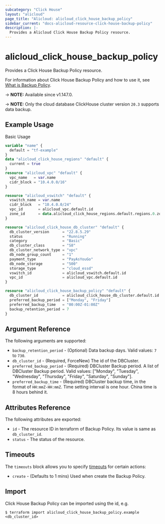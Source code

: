 ```yaml
---
subcategory: "Click House"
layout: "alicloud"
page_title: "Alicloud: alicloud_click_house_backup_policy"
sidebar_current: "docs-alicloud-resource-click-house-backup-policy"
description: |-
  Provides a Alicloud Click House Backup Policy resource.
---
```


# alicloud_click_house_backup_policy

Provides a Click House Backup Policy resource.

For information about Click House Backup Policy and how to use it, see [What is Backup Policy](https://www.alibabacloud.com/help/en/clickhouse/latest/api-clickhouse-2019-11-11-createbackuppolicy).

-> **NOTE:** Available since v1.147.0.

-> **NOTE:** Only the cloud database ClickHouse cluster version `20.3` supports data backup.

## Example Usage

Basic Usage

```terraform
variable "name" {
  default = "tf-example"
}
data "alicloud_click_house_regions" "default" {
  current = true
}
resource "alicloud_vpc" "default" {
  vpc_name   = var.name
  cidr_block = "10.4.0.0/16"
}

resource "alicloud_vswitch" "default" {
  vswitch_name = var.name
  cidr_block   = "10.4.0.0/24"
  vpc_id       = alicloud_vpc.default.id
  zone_id      = data.alicloud_click_house_regions.default.regions.0.zone_ids.0.zone_id
}

resource "alicloud_click_house_db_cluster" "default" {
  db_cluster_version      = "22.8.5.29"
  status                  = "Running"
  category                = "Basic"
  db_cluster_class        = "S8"
  db_cluster_network_type = "vpc"
  db_node_group_count     = "1"
  payment_type            = "PayAsYouGo"
  db_node_storage         = "500"
  storage_type            = "cloud_essd"
  vswitch_id              = alicloud_vswitch.default.id
  vpc_id                  = alicloud_vpc.default.id
}

resource "alicloud_click_house_backup_policy" "default" {
  db_cluster_id           = alicloud_click_house_db_cluster.default.id
  preferred_backup_period = ["Monday", "Friday"]
  preferred_backup_time   = "00:00Z-01:00Z"
  backup_retention_period = 7
}
```

## Argument Reference

The following arguments are supported:

* `backup_retention_period` - (Optional) Data backup days. Valid values: `7` to `730`.
* `db_cluster_id` - (Required, ForceNew) The id of the DBCluster.
* `preferred_backup_period` - (Required) DBCluster Backup period. A list of DBCluster Backup period. Valid values: ["Monday", "Tuesday", "Wednesday", "Thursday", "Friday", "Saturday", "Sunday"].
* `preferred_backup_time` - (Required) DBCluster backup time, in the format of `HH:mmZ-HH:mmZ`. Time setting interval is one hour. China time is 8 hours behind it.

## Attributes Reference

The following attributes are exported:

* `id` - The resource ID in terraform of Backup Policy. Its value is same as `db_cluster_id`.
* `status` - The status of the resource.

## Timeouts

The `timeouts` block allows you to specify [timeouts](https://www.terraform.io/docs/configuration-0-11/resources.html#timeouts) for certain actions:

* `create` - (Defaults to 1 mins) Used when create the Backup Policy.

## Import

Click House Backup Policy can be imported using the id, e.g.

```shell
$ terraform import alicloud_click_house_backup_policy.example <db_cluster_id>
```